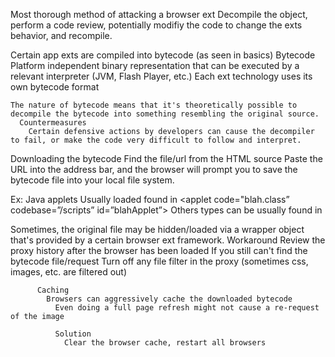 Most thorough method of attacking a browser ext
  Decompile the object, perform a code review, potentially modifiy the code to change the exts behavior, and recompile.

Certain app exts are compiled into bytecode (as seen in basics)
  Bytecode
    Platform independent binary representation that can be executed by a relevant interpreter (JVM, Flash Player, etc.)
      Each ext technology uses its own bytecode format

    The nature of bytecode means that it's theoretically possible to decompile the bytecode into something resembling the original source.
      Countermeasures
        Certain defensive actions by developers can cause the decompiler to fail, or make the code very difficult to follow and interpret.

Downloading the bytecode
  Find the file/url from the HTML source
    Paste the URL into the address bar, and the browser will prompt you to save the bytecode file into your local file system.

  Ex:
    Java applets
      Usually loaded found in <applet>
        <applet code="blah.class” codebase=”/scripts” id=”blahApplet”></applet>
    Others types can be usually found in <object>

  Sometimes, the original file may be hidden/loaded via a wrapper object that's provided by a certain browser ext framework.
    Workaround
      Review the proxy history after the browser has been loaded
        If you still can't find the bytecode file/request
          Turn off any file filter in the proxy (sometimes css, images, etc. are filtered out)

          Caching
            Browsers can aggressively cache the downloaded bytecode
              Even doing a full page refresh might not cause a re-request of the image

              Solution
                Clear the browser cache, restart all browsers


